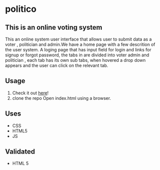 # politico
## This is an online voting system


This an online system user interface that allows user to submit data as a voter , politician and admin.We have a home page with a few descrition of the user system. A loging page that has input field for login and links for signup or forgot password, the tabs in are divided into voter admin and politician , each tab has its own sub tabs, when hovered a drop down appears and the user can click on the relevant tab.

## Usage

1. Check it out [here](https://jacks27.github.io/politico-1/UI/)!
2. clone the repo Open index.html using a browser.
## Uses

* CSS
* HTML5
* JS

## Validated

* HTML 5
